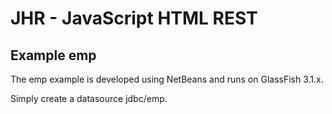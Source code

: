 # JHR - JavaScript HTML REST

## Example emp
The emp example is developed using NetBeans and runs on GlassFish 3.1.x.

Simply create a datasource jdbc/emp.
